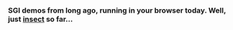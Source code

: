### SGI demos from long ago, running in your browser today.  Well, just [insect](https://sgi-demos.github.io) so far...
